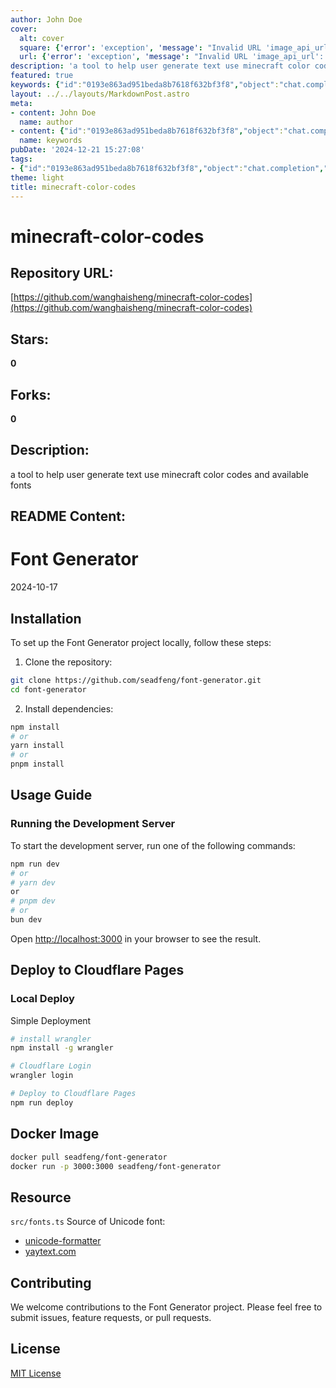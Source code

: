 ```yaml
---
author: John Doe
cover:
  alt: cover
  square: {'error': 'exception', 'message': "Invalid URL 'image_api_url': No scheme supplied. Perhaps you meant https://image_api_url?"}
  url: {'error': 'exception', 'message': "Invalid URL 'image_api_url': No scheme supplied. Perhaps you meant https://image_api_url?"}
description: 'a tool to help user generate text use minecraft color codes and available fonts'
featured: true
keywords: {"id":"0193e863ad951beda8b7618f632bf3f8","object":"chat.completion","created":1734770666,"model":"Qwen/Qwen2.5-7B-Instruct","choices":[{"index":0,"message":{"role":"assistant","content":"### Keywords\n- Minecraft color codes\n- Font Generator\n- Installation\n- Development server\n- Cloudflare Pages\n- Docker Image\n- Contributing\n- License\n\n### Tags\n- #FontGenerator\n- #MinecraftColorCodes\n- #Installation\n- #DevelopmentServer\n- #CloudflarePages\n- #DockerImage\n- #Contributing\n- #License"},"finish_reason":"stop"}],"usage":{"prompt_tokens":398,"completion_tokens":79,"total_tokens":477},"system_fingerprint":""}
layout: ../../layouts/MarkdownPost.astro
meta:
- content: John Doe
  name: author
- content: {"id":"0193e863ad951beda8b7618f632bf3f8","object":"chat.completion","created":1734770666,"model":"Qwen/Qwen2.5-7B-Instruct","choices":[{"index":0,"message":{"role":"assistant","content":"### Keywords\n- Minecraft color codes\n- Font Generator\n- Installation\n- Development server\n- Cloudflare Pages\n- Docker Image\n- Contributing\n- License\n\n### Tags\n- #FontGenerator\n- #MinecraftColorCodes\n- #Installation\n- #DevelopmentServer\n- #CloudflarePages\n- #DockerImage\n- #Contributing\n- #License"},"finish_reason":"stop"}],"usage":{"prompt_tokens":398,"completion_tokens":79,"total_tokens":477},"system_fingerprint":""}
  name: keywords
pubDate: '2024-12-21 15:27:08'
tags:
- {"id":"0193e863ad951beda8b7618f632bf3f8","object":"chat.completion","created":1734770666,"model":"Qwen/Qwen2.5-7B-Instruct","choices":[{"index":0,"message":{"role":"assistant","content":"### Keywords\n- Minecraft color codes\n- Font Generator\n- Installation\n- Development server\n- Cloudflare Pages\n- Docker Image\n- Contributing\n- License\n\n### Tags\n- #FontGenerator\n- #MinecraftColorCodes\n- #Installation\n- #DevelopmentServer\n- #CloudflarePages\n- #DockerImage\n- #Contributing\n- #License"},"finish_reason":"stop"}],"usage":{"prompt_tokens":398,"completion_tokens":79,"total_tokens":477},"system_fingerprint":""}
theme: light
title: minecraft-color-codes
---
```


# minecraft-color-codes

## Repository URL: 
[https://github.com/wanghaisheng/minecraft-color-codes](https://github.com/wanghaisheng/minecraft-color-codes)

## Stars: 
**0**

## Forks: 
**0**

## Description: 
a tool to help user generate text use minecraft color codes and available fonts

## README Content: 
# Font Generator

2024-10-17

 
## Installation

To set up the Font Generator project locally, follow these steps:

1. Clone the repository:

```sh
git clone https://github.com/seadfeng/font-generator.git
cd font-generator
```

2. Install dependencies:

```sh
npm install
# or
yarn install
# or
pnpm install
```

## Usage Guide

### Running the Development Server

To start the development server, run one of the following commands:

```sh
npm run dev
# or
# yarn dev
or
# pnpm dev
# or
bun dev
```

Open [http://localhost:3000](http://localhost:3000) in your browser to see the result.

## Deploy to Cloudflare Pages

### Local Deploy

Simple Deployment

```sh
# install wrangler
npm install -g wrangler

# Cloudflare Login 
wrangler login

# Deploy to Cloudflare Pages
npm run deploy
```


## Docker Image

```sh
docker pull seadfeng/font-generator
docker run -p 3000:3000 seadfeng/font-generator
```

## Resource
 
`src/fonts.ts` Source of Unicode font:

- [unicode-formatter](https://github.com/DenverCoder1/unicode-formatter)
- [yaytext.com](https://yaytext.com/)

## Contributing

We welcome contributions to the Font Generator project. Please feel free to submit issues, feature requests, or pull requests.

## License

[MIT License](MIT-LICENSE)

